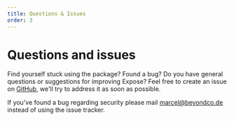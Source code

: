 ```yaml
---
title: Questions & Issues
order: 3
---
```


# Questions and issues

Find yourself stuck using the package? Found a bug? Do you have general questions or suggestions for improving Expose? Feel free to create an issue on [GitHub](https://github.com/beyondcode/expose/issues), we'll try to address it as soon as possible.

If you've found a bug regarding security please mail [marcel@beyondco.de](mailto:marcel@beyondco.de) instead of using the issue tracker.
